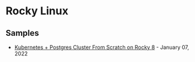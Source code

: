 # Rocky Linux

## Samples

* [Kubernetes + Postgres Cluster From Scratch on Rocky 8](
https://blog.crunchydata.com/blog/kube-cluster-from-scratch-on-rocky-8) - January 07, 2022
